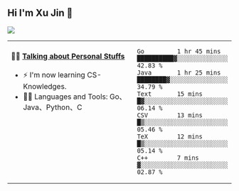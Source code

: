 
## Hi I'm Xu Jin 👋
![](https://komarev.com/ghpvc/?username=jiayouxujin&color=brightgreen&label=PROFILE+VIEWS)



<table align="center">
<tr>
<td valign="top" width="60%">

#### 🏋️‍♀️ <a href="https://github.com/jiayouxujin" target="_blank">Talking about Personal Stuffs</a>
<!-- recent_releases starts -->

- ⚡  I'm now learning CS-Knowledges.  
- 🏊‍♂️ Languages and Tools: Go、Java、Python、C
<!-- recent_releases ends -->
</td>
<td>
 
<!--START_SECTION:waka-->

```text
Go         1 hr 45 mins    ██████████▓░░░░░░░░░░░░░░   42.83 %
Java       1 hr 25 mins    ████████▓░░░░░░░░░░░░░░░░   34.79 %
Text       15 mins         █▓░░░░░░░░░░░░░░░░░░░░░░░   06.14 %
CSV        13 mins         █▒░░░░░░░░░░░░░░░░░░░░░░░   05.46 %
TeX        12 mins         █▒░░░░░░░░░░░░░░░░░░░░░░░   05.14 %
C++        7 mins          ▓░░░░░░░░░░░░░░░░░░░░░░░░   02.87 %
```

<!--END_SECTION:waka-->
 
</td>
</tr>
</table>





